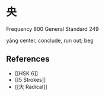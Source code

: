 # 央
Frequency 800
General Standard 249

yāng
center, conclude, run out; beg

## References
- [[HSK 6]]
- [[5 Strokes]]
- [[大 Radical]]